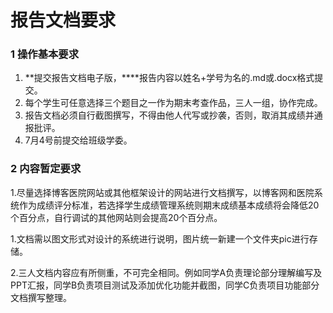 # 报告文档要求

### 1 操作基本要求

1. **提交报告文档电子版，****报告内容以姓名+学号为名的.md或.docx格式提交。
2. 每个学生可任意选择三个题目之一作为期末考查作品，三人一组，协作完成。
3. 报告文档必须自行截图撰写，不得由他人代写或抄袭，否则，取消其成绩并通报批评。
4. 7月4号前提交给班级学委。

### 2 内容暂定要求

1.尽量选择博客医院网站或其他框架设计的网站进行文档撰写，以博客网和医院系统作为成绩评分标准，若选择学生成绩管理系统则期末成绩基本成绩将会降低20个百分点，自行调试的其他网站则会提高20个百分点。

1.文档需以图文形式对设计的系统进行说明，图片统一新建一个文件夹pic进行存储。

2.三人文档内容应有所侧重，不可完全相同。例如同学A负责理论部分理解编写及PPT汇报，同学B负责项目测试及添加优化功能并截图，同学C负责项目功能部分文档撰写整理。

